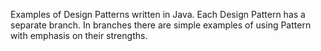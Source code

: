 Examples of Design Patterns written in Java. 
Each Design Pattern has a separate branch. 
In branches there are simple examples of using Pattern with emphasis on their strengths.
